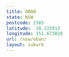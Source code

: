 ```yaml
---
title: OBAN
state: NSW
postcode: 2365
latitude: -30.115913
longitude: 151.673028
url: /nsw/oban/
layout: suburb
---
```

